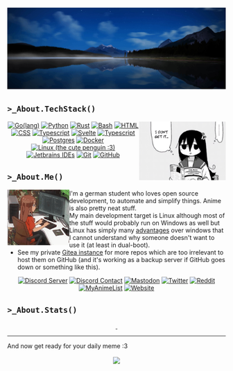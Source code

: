 ![](assets/background.jpg)

## `>_About.TechStack()`

<img align="right" src="assets/tsukishima_shijima_the_rust_programming_language.png" alt="Octocat" width="200px">

<p align="center">
    <a href="https://go.dev/"><img src="https://skillicons.dev/icons?i=go" alt="Go(lang)"></a>
    <a href="https://www.python.org/"><img src="https://skillicons.dev/icons?i=python" alt="Python"></a>
    <a href="https://www.rust-lang.org/"><img src="https://skillicons.dev/icons?i=rust" alt="Rust"></a>
    <a href="https://www.gnu.org/software/bash/"><img src="https://skillicons.dev/icons?i=bash" alt="Bash"></a>
    <a href="https://html.spec.whatwg.org/"><img src="https://skillicons.dev/icons?i=html" alt="HTML"></a>
    <a href="https://www.w3.org/TR/CSS/"><img src="https://skillicons.dev/icons?i=css" alt="CSS"></a>
    <a href="https://www.typescriptlang.org/"><img src="https://skillicons.dev/icons?i=typescript" alt="Typescript"></a>
    <a href="https://svelte.dev/"><img src="https://skillicons.dev/icons?i=svelte" alt="Svelte"></a>
    <a href="https://vuejs.org/"><img src="https://skillicons.dev/icons?i=vuejs" alt="Typescript"></a>
    <a href="https://www.postgresql.org/"><img src="https://skillicons.dev/icons?i=postgres" alt="Postgres"></a>
    <a href="https://www.docker.com/"><img src="https://skillicons.dev/icons?i=docker" alt="Docker"></a>
    <a href="https://www.linux.org/"><img src="https://skillicons.dev/icons?i=linux" alt="Linux (the cute penguin :3)"></a>
    <a href="https://www.jetbrains.com/"><img src="https://skillicons.dev/icons?i=idea" alt="Jetbrains IDEs"></a>
    <a href="https://git-scm.com/"><img src="https://skillicons.dev/icons?i=git" alt="Git"></a>
    <a href="https://github.com/"><img src="https://skillicons.dev/icons?i=github" alt="GitHub"></a>
</p>

## `>_About.Me()`

<img align="left" src="assets/anime_programming.gif" alt="" width="143px">

- I'm a german student who loves open source development, to automate and simplify things. Anime is also pretty neat stuff.
- My main development target is Linux although most of the stuff would probably run on Windows as well but Linux has simply many [advantages](https://www.reddit.com/r/linuxmemes/comments/j97tjs/windows_needs_to_update_microhaft_edge_and/) over windows that I cannot understand why someone doesn't want to use it (at least in dual-boot).
- See my private [Gitea instance](https://bytedream.org/gitea/ByteDream) for more repos which are too irrelevant to host them on GitHub (and it's working as a backup server if GitHub goes down or something like this).

<p align="center">
    <a href="https://discord.gg/gUWwekeNNg"><img src="https://img.shields.io/discord/915659846836162561?label=Discord%20Server&style=flat-square" alt="Discord Server"></a>
    <a href="https://discordapp.com/users/650417934073593886"><img src="https://img.shields.io/badge/Discord-ByteDream%234312-%23404eed?style=flat-square" alt="Discord Contact"></a>
    <a href="https://mastodon.social/@bytedream"><img src="https://img.shields.io/mastodon/follow/109518847941069996?color=%23595aff&domain=https%3A%2F%2Fmastodon.social&label=Mastodon&style=flat-square" alt="Mastodon"></a>
    <a href="https://twitter.com/ByteDreamDev"><img src="https://img.shields.io/twitter/follow/ByteDreamDev?color=%231da1f2&label=Twitter&style=flat-square" alt="Twitter"></a>
    <a href="https://www.reddit.com/user/ByteDream"><img src="https://img.shields.io/badge/Reddit-u%2FByteDream-red?style=flat-square" alt="Reddit"></a>
    <a href="https://myanimelist.net/profile/ByteDream"><img src="https://img.shields.io/badge/Anime%20List-MAL-%232e51a2?style=flat-square" alt="MyAnimeList"></a>
    <a href="https://bytedream.org/"><img src="https://img.shields.io/website?label=Website&style=flat-square&url=https%3A%2F%2Fbytedream.org" alt="Website"></a>
</p>

## `>_About.Stats()`

<p align="center">
    <a href="https://github.com/ByteDream" style="width: 100%">
        <img src="https://github-readme-stats.vercel.app/api?username=ByteDream&show_icons=true&theme=radical" alt="" height="160px"/>
        <img src="https://github-readme-stats.vercel.app/api/top-langs/?username=ByteDream&layout=compact&theme=radical&langs_count=6" alt="" height="160px"/>
    </a>
</p>

---

And now get ready for your daily meme :3

<p align="center">
  <a href="https://bytedream.org/api/media/image/meme?feature=daily"><img align="center" src="https://bytedream.org/api/media/image/meme?feature=daily"></img></a>
</p>

